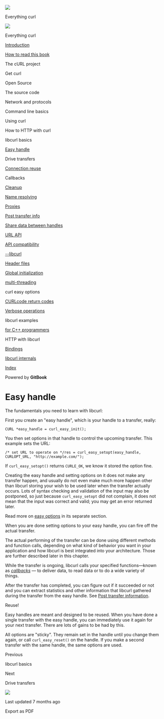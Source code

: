 <a href="../index.html" class="link-a079aa82--primary-53a25e66--logoLink-10d08504"></a>

<img src="https://gblobscdn.gitbook.com/orgs%2F-LxuH0qSm4xO9nWfEBlB%2Favatar.png?alt=media" class="image-67b14f24--avatar-1c1d03ec" />

<span class="text-4505230f--UIH400-4e41e82a--textContentFamily-49a318e1--spaceNameText-677c2969">Everything curl</span>

<a href="../index.html" class="link-a079aa82--primary-53a25e66--logoLink-10d08504"></a>

<img src="https://gblobscdn.gitbook.com/orgs%2F-LxuH0qSm4xO9nWfEBlB%2Favatar.png?alt=media" class="image-67b14f24--avatar-1c1d03ec" />

<span class="text-4505230f--UIH400-4e41e82a--textContentFamily-49a318e1--spaceNameText-677c2969">Everything curl</span>

<a href="../index.html" class="navButton-94f2579c--navButtonClickable-161b88ca"><span class="text-4505230f--UIH300-2063425d--textContentFamily-49a318e1--navButtonLabel-14a4968f">Introduction</span></a>

<a href="../how-to-read.html" class="navButton-94f2579c--navButtonClickable-161b88ca"><span class="text-4505230f--UIH300-2063425d--textContentFamily-49a318e1--navButtonLabel-14a4968f">How to read this book</span></a>

<span class="text-4505230f--UIH300-2063425d--textContentFamily-49a318e1--navButtonLabel-14a4968f">The cURL project</span>

<span class="text-4505230f--UIH300-2063425d--textContentFamily-49a318e1--navButtonLabel-14a4968f">Get curl</span>

<span class="text-4505230f--UIH300-2063425d--textContentFamily-49a318e1--navButtonLabel-14a4968f">Open Source</span>

<span class="text-4505230f--UIH300-2063425d--textContentFamily-49a318e1--navButtonLabel-14a4968f">The source code</span>

<span class="text-4505230f--UIH300-2063425d--textContentFamily-49a318e1--navButtonLabel-14a4968f">Network and protocols</span>

<span class="text-4505230f--UIH300-2063425d--textContentFamily-49a318e1--navButtonLabel-14a4968f">Command line basics</span>

<span class="text-4505230f--UIH300-2063425d--textContentFamily-49a318e1--navButtonLabel-14a4968f">Using curl</span>

<span class="text-4505230f--UIH300-2063425d--textContentFamily-49a318e1--navButtonLabel-14a4968f">How to HTTP with curl</span>

<span class="text-4505230f--UIH300-2063425d--textContentFamily-49a318e1--navButtonLabel-14a4968f">libcurl basics</span>

<a href="easyhandle.html" class="navButton-94f2579c--pageItemWithChildrenNested-2c5d8183--navButtonClickable-161b88ca--navButtonOpened-6a88552e"><span class="text-4505230f--UIH300-2063425d--textContentFamily-49a318e1--navButtonLabel-14a4968f">Easy handle</span></a>

<span class="text-4505230f--UIH300-2063425d--textContentFamily-49a318e1--navButtonLabel-14a4968f">Drive transfers</span>

<a href="connectionreuse.html" class="navButton-94f2579c--pageItemWithChildrenNested-2c5d8183--navButtonClickable-161b88ca"><span class="text-4505230f--UIH300-2063425d--textContentFamily-49a318e1--navButtonLabel-14a4968f">Connection reuse</span></a>

<span class="text-4505230f--UIH300-2063425d--textContentFamily-49a318e1--navButtonLabel-14a4968f">Callbacks</span>

<a href="cleanup.html" class="navButton-94f2579c--pageItemWithChildrenNested-2c5d8183--navButtonClickable-161b88ca"><span class="text-4505230f--UIH300-2063425d--textContentFamily-49a318e1--navButtonLabel-14a4968f">Cleanup</span></a>

<a href="names.html" class="navButton-94f2579c--pageItemWithChildrenNested-2c5d8183--navButtonClickable-161b88ca"><span class="text-4505230f--UIH300-2063425d--textContentFamily-49a318e1--navButtonLabel-14a4968f">Name resolving</span></a>

<a href="proxies.html" class="navButton-94f2579c--pageItemWithChildrenNested-2c5d8183--navButtonClickable-161b88ca"><span class="text-4505230f--UIH300-2063425d--textContentFamily-49a318e1--navButtonLabel-14a4968f">Proxies</span></a>

<a href="getinfo.html" class="navButton-94f2579c--pageItemWithChildrenNested-2c5d8183--navButtonClickable-161b88ca"><span class="text-4505230f--UIH300-2063425d--textContentFamily-49a318e1--navButtonLabel-14a4968f">Post transfer info</span></a>

<a href="sharing.html" class="navButton-94f2579c--pageItemWithChildrenNested-2c5d8183--navButtonClickable-161b88ca"><span class="text-4505230f--UIH300-2063425d--textContentFamily-49a318e1--navButtonLabel-14a4968f">Share data between handles</span></a>

<a href="url.html" class="navButton-94f2579c--pageItemWithChildrenNested-2c5d8183--navButtonClickable-161b88ca"><span class="text-4505230f--UIH300-2063425d--textContentFamily-49a318e1--navButtonLabel-14a4968f">URL API</span></a>

<a href="api.html" class="navButton-94f2579c--pageItemWithChildrenNested-2c5d8183--navButtonClickable-161b88ca"><span class="text-4505230f--UIH300-2063425d--textContentFamily-49a318e1--navButtonLabel-14a4968f">API compatibility</span></a>

<a href="libcurl.html" class="navButton-94f2579c--pageItemWithChildrenNested-2c5d8183--navButtonClickable-161b88ca"><span class="text-4505230f--UIH300-2063425d--textContentFamily-49a318e1--navButtonLabel-14a4968f">--libcurl</span></a>

<a href="headers.html" class="navButton-94f2579c--pageItemWithChildrenNested-2c5d8183--navButtonClickable-161b88ca"><span class="text-4505230f--UIH300-2063425d--textContentFamily-49a318e1--navButtonLabel-14a4968f">Header files</span></a>

<a href="globalinit.html" class="navButton-94f2579c--pageItemWithChildrenNested-2c5d8183--navButtonClickable-161b88ca"><span class="text-4505230f--UIH300-2063425d--textContentFamily-49a318e1--navButtonLabel-14a4968f">Global initialization</span></a>

<a href="threading.html" class="navButton-94f2579c--pageItemWithChildrenNested-2c5d8183--navButtonClickable-161b88ca"><span class="text-4505230f--UIH300-2063425d--textContentFamily-49a318e1--navButtonLabel-14a4968f">multi-threading</span></a>

<span class="text-4505230f--UIH300-2063425d--textContentFamily-49a318e1--navButtonLabel-14a4968f">curl easy options</span>

<a href="curlcode.html" class="navButton-94f2579c--pageItemWithChildrenNested-2c5d8183--navButtonClickable-161b88ca"><span class="text-4505230f--UIH300-2063425d--textContentFamily-49a318e1--navButtonLabel-14a4968f">CURLcode return codes</span></a>

<a href="verbose.html" class="navButton-94f2579c--pageItemWithChildrenNested-2c5d8183--navButtonClickable-161b88ca"><span class="text-4505230f--UIH300-2063425d--textContentFamily-49a318e1--navButtonLabel-14a4968f">Verbose operations</span></a>

<span class="text-4505230f--UIH300-2063425d--textContentFamily-49a318e1--navButtonLabel-14a4968f">libcurl examples</span>

<a href="cplusplus.html" class="navButton-94f2579c--pageItemWithChildrenNested-2c5d8183--navButtonClickable-161b88ca"><span class="text-4505230f--UIH300-2063425d--textContentFamily-49a318e1--navButtonLabel-14a4968f">for C++ programmers</span></a>

<span class="text-4505230f--UIH300-2063425d--textContentFamily-49a318e1--navButtonLabel-14a4968f">HTTP with libcurl</span>

<a href="../bindings.html" class="navButton-94f2579c--navButtonClickable-161b88ca"><span class="text-4505230f--UIH300-2063425d--textContentFamily-49a318e1--navButtonLabel-14a4968f">Bindings</span></a>

<a href="../internals.html" class="navButton-94f2579c--navButtonClickable-161b88ca"><span class="text-4505230f--UIH300-2063425d--textContentFamily-49a318e1--navButtonLabel-14a4968f">libcurl internals</span></a>

<a href="../bookindex.html" class="navButton-94f2579c--navButtonClickable-161b88ca"><span class="text-4505230f--UIH300-2063425d--textContentFamily-49a318e1--navButtonLabel-14a4968f">Index</span></a>

<a href="https://www.gitbook.com/?utm_source=content&amp;utm_medium=trademark&amp;utm_campaign=curl-1" class="reset-3c756112--trademark-a8da4b94"></a>

<span class="text-4505230f--TextH200-a3425406--textUIFamily-5ebd8e40">Powered by **GitBook**</span>

<span class="text-4505230f--DisplayH900-bfb998fa--textContentFamily-49a318e1">Easy handle</span>
================================================================================================

<span class="text-4505230f--UIH300-2063425d--textUIFamily-5ebd8e40--text-8ee2c8b2"></span>

<span class="text-4505230f--TextH400-3033861f--textContentFamily-49a318e1"><span data-key="4e69f1a70e124974b1323e351524e505"><span data-offset-key="4e69f1a70e124974b1323e351524e505:0">The fundamentals you need to learn with libcurl:</span></span></span>

<span class="text-4505230f--TextH400-3033861f--textContentFamily-49a318e1"><span data-key="0981acf7009248afaf7b661592113dbd"><span data-offset-key="0981acf7009248afaf7b661592113dbd:0">First you create an "easy handle", which is your handle to a transfer, really:</span></span></span>

    CURL *easy_handle = curl_easy_init();

<span class="text-4505230f--TextH400-3033861f--textContentFamily-49a318e1"><span data-key="a25aac2bb8e64ad3b5e7429de0009a27"><span data-offset-key="a25aac2bb8e64ad3b5e7429de0009a27:0">You then set options in that handle to control the upcoming transfer. This example sets the URL:</span></span></span>

    /* set URL to operate on */res = curl_easy_setopt(easy_handle, CURLOPT_URL, "http://example.com/");

<span class="text-4505230f--TextH400-3033861f--textContentFamily-49a318e1"><span data-key="2fe99edec715435a8e141b0c17e081cf"><span data-offset-key="2fe99edec715435a8e141b0c17e081cf:0">If </span><span data-offset-key="2fe99edec715435a8e141b0c17e081cf:1">`curl_easy_setopt()`</span><span data-offset-key="2fe99edec715435a8e141b0c17e081cf:2"> returns </span><span data-offset-key="2fe99edec715435a8e141b0c17e081cf:3">`CURLE_OK`</span><span data-offset-key="2fe99edec715435a8e141b0c17e081cf:4">, we know it stored the option fine.</span></span></span>

<span class="text-4505230f--TextH400-3033861f--textContentFamily-49a318e1"><span data-key="eeccaa0fe7fb4c4cb7b03a2feb324f91"><span data-offset-key="eeccaa0fe7fb4c4cb7b03a2feb324f91:0">Creating the easy handle and setting options on it does not make any transfer happen, and usually do not even make much more happen other than libcurl storing your wish to be used later when the transfer actually occurs. Lots of syntax checking and validation of the input may also be postponed, so just because </span><span data-offset-key="eeccaa0fe7fb4c4cb7b03a2feb324f91:1">`curl_easy_setopt`</span><span data-offset-key="eeccaa0fe7fb4c4cb7b03a2feb324f91:2"> did not complain, it does not mean that the input was correct and valid; you may get an error returned later.</span></span></span>

<span class="text-4505230f--TextH400-3033861f--textContentFamily-49a318e1"><span data-key="93ff4db06d124818add036bdded33090"><span data-offset-key="93ff4db06d124818add036bdded33090:0">Read more on </span></span><a href="https://github.com/bagder/everything-curl/tree/af5b2aacc2c06b35e7cbe5ea5f6f6ae11217b931/libcurl/libcurl-options.md" class="link-a079aa82--primary-53a25e66--link-faf6c434"><span data-key="f678f152f4db4402b084f5e093e4e8da"><span data-offset-key="f678f152f4db4402b084f5e093e4e8da:0">easy options</span></span></a><span data-key="7c732493351e486abaaabe769745d504"><span data-offset-key="7c732493351e486abaaabe769745d504:0"> in its separate section.</span></span></span>

<span class="text-4505230f--TextH400-3033861f--textContentFamily-49a318e1"><span data-key="f3d7534ca5b642e0ae99453663586d04"><span data-offset-key="f3d7534ca5b642e0ae99453663586d04:0">When you are done setting options to your easy handle, you can fire off the actual transfer.</span></span></span>

<span class="text-4505230f--TextH400-3033861f--textContentFamily-49a318e1"><span data-key="425ae0634baf437188e43f02238d9c85"><span data-offset-key="425ae0634baf437188e43f02238d9c85:0">The actual performing of the transfer can be done using different methods and function calls, depending on what kind of behavior you want in your application and how libcurl is best integrated into your architecture. Those are further described later in this chapter.</span></span></span>

<span class="text-4505230f--TextH400-3033861f--textContentFamily-49a318e1"><span data-key="d4829c453e4f463d8712be7a03618957"><span data-offset-key="d4829c453e4f463d8712be7a03618957:0">While the transfer is ongoing, libcurl calls your specified functions—known as </span></span><a href="https://github.com/bagder/everything-curl/tree/af5b2aacc2c06b35e7cbe5ea5f6f6ae11217b931/libcurl/libcurl-callbacks.md%5D" class="link-a079aa82--primary-53a25e66--link-faf6c434"><span data-key="40c4674141584e2cb9c0f80abbda68b8"><span data-offset-key="40c4674141584e2cb9c0f80abbda68b8:0"><em>callbacks</em></span></span></a><span data-key="9b244133e3a743ffb98ed43da9132e8f"><span data-offset-key="9b244133e3a743ffb98ed43da9132e8f:0"> — to deliver data, to read data or to do a wide variety of things.</span></span></span>

<span class="text-4505230f--TextH400-3033861f--textContentFamily-49a318e1"><span data-key="4012b8de951244faa8261b34d21eebad"><span data-offset-key="4012b8de951244faa8261b34d21eebad:0">After the transfer has completed, you can figure out if it succeeded or not and you can extract statistics and other information that libcurl gathered during the transfer from the easy handle. See </span></span><a href="https://github.com/bagder/everything-curl/tree/af5b2aacc2c06b35e7cbe5ea5f6f6ae11217b931/libcurl/libcurl-getinfo.md" class="link-a079aa82--primary-53a25e66--link-faf6c434"><span data-key="dd039b8039ee4a9aa5a5823cfd3f19a9"><span data-offset-key="dd039b8039ee4a9aa5a5823cfd3f19a9:0">Post transfer information</span></span></a><span data-key="8f958b226ee04f10a2758a7a4d7c6e37"><span data-offset-key="8f958b226ee04f10a2758a7a4d7c6e37:0">.</span></span></span>

<span class="text-4505230f--HeadingH700-04e1a2a3--textContentFamily-49a318e1"><span data-key="7fc3655fd66d4e07b13fe3b0f90a220c"><span data-offset-key="7fc3655fd66d4e07b13fe3b0f90a220c:0">Reuse!</span></span></span>

<span class="text-4505230f--TextH400-3033861f--textContentFamily-49a318e1"><span data-key="d8339476ea3e43cc9697ce844ff1035c"><span data-offset-key="d8339476ea3e43cc9697ce844ff1035c:0">Easy handles are meant and designed to be reused. When you have done a single transfer with the easy handle, you can immediately use it again for your next transfer. There are lots of gains to be had by this.</span></span></span>

<span class="text-4505230f--TextH400-3033861f--textContentFamily-49a318e1"><span data-key="0ff8ee333ae34e3898e65db52dc41678"><span data-offset-key="0ff8ee333ae34e3898e65db52dc41678:0">All options are "sticky". They remain set in the handle until you change them again, or call </span><span data-offset-key="0ff8ee333ae34e3898e65db52dc41678:1">`curl_easy_reset()`</span><span data-offset-key="0ff8ee333ae34e3898e65db52dc41678:2"> on the handle. If you make a second transfer with the same handle, the same options are used.</span></span></span>

<a href="../libcurl.html" class="reset-3c756112--card-6570f064--whiteCard-fff091a4--cardPrevious-56a5e674"></a>

<span class="text-4505230f--TextH200-a3425406--textContentFamily-49a318e1">Previous</span>

<span class="text-4505230f--UIH400-4e41e82a--textContentFamily-49a318e1">libcurl basics</span>

<a href="drive.html" class="reset-3c756112--card-6570f064--whiteCard-fff091a4--cardNext-19241c42"></a>

<span class="text-4505230f--TextH200-a3425406--textContentFamily-49a318e1">Next</span>

<span class="text-4505230f--UIH400-4e41e82a--textContentFamily-49a318e1">Drive transfers</span>

<img src="https://avatars.githubusercontent.com/u/66654881?v=4" class="image-67b14f24--avatar-1c1d03ec" />

<span class="text-4505230f--TextH200-a3425406--textContentFamily-49a318e1">Last updated 7 months ago</span>

<span class="text-4505230f--UIH300-2063425d--textUIFamily-5ebd8e40">Export as PDF</span>
